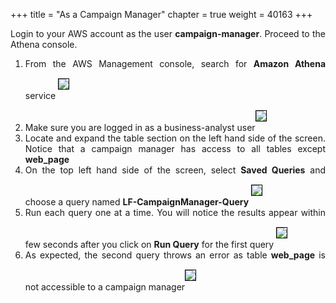 +++
title = "As a Campaign Manager"
chapter = true
weight = 40163
+++

<div style="text-align: justify">
  Login to your AWS account as the user <b>campaign-manager</b>. Proceed to the Athena console.
  <ol>
    <li>From the AWS Management console, search for <b>Amazon Athena</b> service <img src="/images/Query-AthenaService-search.png" style="margin:15px 0px; border:1px solid black"/>
    </li>
    <li>Make sure you are logged in as a business-analyst user<img src="/images/campaign-manager-view.png" style="margin:15px 0px; border:1px solid black"/>
    </li>
    <li>Locate and expand the table section on the left hand side of the screen. Notice that a campaign manager has access to all tables except <b>web_page</b></li>
    <li>On the top left hand side of the screen, select <b>Saved Queries</b> and choose a query named <b>LF-CampaignManager-Query</b> <img src="/images/campaign-manager-queries.png" style="margin:15px 0px; border:1px solid black"/></li>
    <li>Run each query one at a time. You will notice the results appear within few seconds after you click on <b>Run Query</b> for the first query <img src="/images/campaign-manager-query-success.png" style="margin:15px 0px; border:1px solid black"/></li>
    <li>As expected, the second query throws an error as table <b>web_page</b> is not accessible to a campaign manager<img src="/images/campaign-manager-query-failure.png" style="margin:15px 0px; border:1px solid black"/></li>
  </ol>
</div>